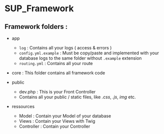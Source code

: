 # SUP_Framework

## Framework folders :
* app
    * `log` : Contains all your logs ( access & errors )
    * `config.yml.example` : Must be copy/paste and implemented with your database logs to the same folder without `.example` extension
    * `routing.yml` : Contains all your route

* core : This folder contains all framework code

* public
    * dev.php : This is your Front Controller
    * Contains all your public / static files, like *.css*, *.js*, *img* etc.

* ressources
    * Model : Contain your Model of your database
    * Views : Contain your Views with Twig
    * Controller : Contain your Controller